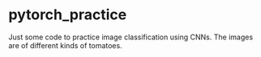 # pytorch_practice
Just some code to practice image classification using CNNs. The images are of different kinds of tomatoes.
